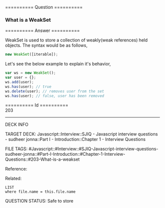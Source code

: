 ========== Question ==========  

### What is a WeakSet  

========== Answer ==========  

WeakSet is used to store a collection of weakly(weak references) held objects.
The syntax would be as follows,

```javascript
new WeakSet([iterable]);
```

Let's see the below example to explain it's behavior,

```javascript
var ws = new WeakSet();
var user = {};
ws.add(user);
ws.has(user); // true
ws.delete(user); // removes user from the set
ws.has(user); // false, user has been removed
```

========== Id ==========  
203

---

DECK INFO

TARGET DECK: Javascript::Interview::SJIQ - Javascript interview questions - sudheer jonna::Part I - Introduction::Chapter 1 - Interview Questions

FILE TAGS: #Javascript::#Interview::#SJIQ-Javascript-interview-questions-sudheer-jonna::#Part-I-Introduction::#Chapter-1-Interview-Questions::#203-What-is-a-weakset

Reference:

Related:

```dataview
LIST
where file.name = this.file.name
```

QUESTION STATUS: Safe to store
